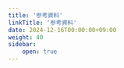 ```yaml
---
title: '参考資料'
linkTitle: '参考資料'
date: 2024-12-16T00:00:00+09:00
weight: 40
sidebar:
    open: true
---
```


